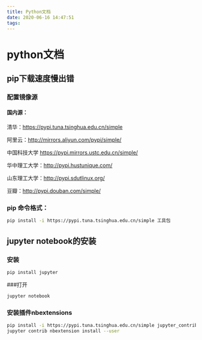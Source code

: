 ```yaml
---
title: Python文档
date: 2020-06-16 14:47:51
tags:
---
```

# python文档
## pip下载速度慢出错
### 配置镜像源
#### 国内源：
清华：https://pypi.tuna.tsinghua.edu.cn/simple

阿里云：http://mirrors.aliyun.com/pypi/simple/

中国科技大学 https://pypi.mirrors.ustc.edu.cn/simple/

华中理工大学：http://pypi.hustunique.com/

山东理工大学：http://pypi.sdutlinux.org/

豆瓣：http://pypi.douban.com/simple/

### pip 命令格式：
```bash
pip install -i https://pypi.tuna.tsinghua.edu.cn/simple 工具包
```
## jupyter notebook的安装
### 安装
```bash
pip install jupyter
```
###打开
```bash
jupyter notebook
```
### 安装插件nbextensions
```bash
pip install -i https://pypi.tuna.tsinghua.edu.cn/simple jupyter_contrib_nbextensions
jupyter contrib nbextension install --user
```
